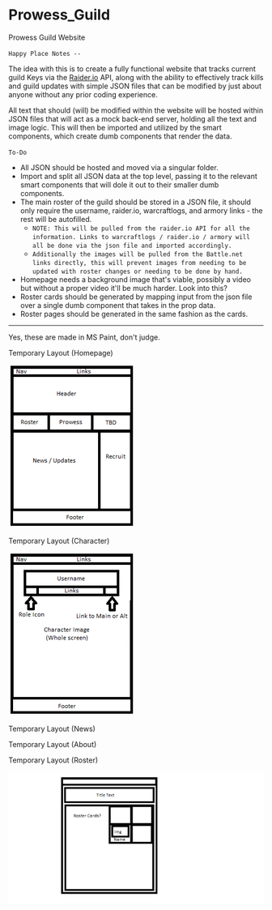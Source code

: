 # Prowess_Guild

Prowess Guild Website

`Happy Place Notes --`

The idea with this is to create a fully functional website that tracks current guild Keys via the [Raider.io](https://raider.io/guilds/us/malganis/Prowess) API, along with the ability to effectively track kills and guild updates with simple JSON files that can be modified by just about anyone without any prior coding experience.

All text that should (will) be modified within the website will be hosted within JSON files that will act as a mock back-end server, holding all the text and image logic. This will then be imported and utilized by the smart components, which create dumb components that render the data.

`To-Do`

- All JSON should be hosted and moved via a singular folder.
- Import and split all JSON data at the top level, passing it to the relevant smart components that will dole it out to their smaller dumb components.
- The main roster of the guild should be stored in a JSON file, it should only require the username, raider.io, warcraftlogs, and armory links - the rest will be autofilled.
  - `NOTE: This will be pulled from the raider.io API for all the information. Links to warcraftlogs / raider.io / armory will all be done via the json file and imported accordingly.`
  - `Additionally the images will be pulled from the Battle.net links directly, this will prevent images from needing to be updated with roster changes or needing to be done by hand.`
- Homepage needs a background image that's viable, possibly a video but without a proper video it'll be much harder. Look into this?
- Roster cards should be generated by mapping input from the json file over a single dumb component that takes in the prop data.
- Roster pages should be generated in the same fashion as the cards.

---

Yes, these are made in MS Paint, don't judge.

Temporary Layout (Homepage)

![alt text][logo]

[logo]: https://github.com/Serrowxd/Prowess_Guild/blob/master/readme-assets/idk.png?raw=true 'Layout'

Temporary Layout (Character)

![alt text][logo2]

[logo2]: https://github.com/Serrowxd/Prowess_Guild/blob/master/readme-assets/idk2.png?raw=true 'Layout'

Temporary Layout (News)

Temporary Layout (About)

Temporary Layout (Roster)

![alt text][logo3]

[logo3]: https://github.com/Serrowxd/Prowess_Guild/blob/master/readme-assets/idk3.png?raw=true 'Layout'
